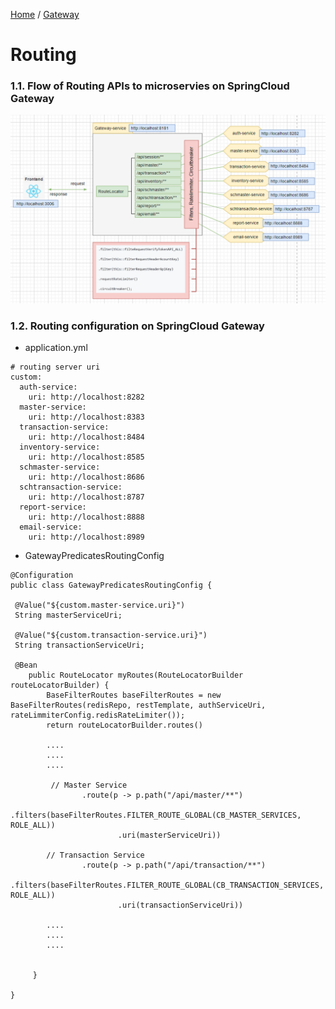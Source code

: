 [Home](https://github.com/springboot-microservices-project/) /
[Gateway](https://github.com/springboot-microservices-project/.github/blob/main/profile/page/gateway-service/readme.md)

# Routing

### 1.1. Flow of Routing APIs to microservies on SpringCloud Gateway
![alt text](https://github.com/springboot-microservices-project/.github/blob/main/profile/page/gateway-service/image/gateway-routing-architecture.png?raw=true)


### 1.2. Routing configuration on SpringCloud Gateway

- application.yml
```
# routing server uri
custom:
  auth-service:
    uri: http://localhost:8282
  master-service:
    uri: http://localhost:8383
  transaction-service:
    uri: http://localhost:8484
  inventory-service:
    uri: http://localhost:8585
  schmaster-service:
    uri: http://localhost:8686
  schtransaction-service:
    uri: http://localhost:8787
  report-service:
    uri: http://localhost:8888
  email-service:
    uri: http://localhost:8989  
```

- GatewayPredicatesRoutingConfig
```
@Configuration
public class GatewayPredicatesRoutingConfig {

 @Value("${custom.master-service.uri}")
 String masterServiceUri;

 @Value("${custom.transaction-service.uri}")
 String transactionServiceUri;

 @Bean
    public RouteLocator myRoutes(RouteLocatorBuilder routeLocatorBuilder) {
        BaseFilterRoutes baseFilterRoutes = new BaseFilterRoutes(redisRepo, restTemplate, authServiceUri, rateLimmiterConfig.redisRateLimiter());
        return routeLocatorBuilder.routes()
        
        ....
        ....
        ....
        
         // Master Service
                .route(p -> p.path("/api/master/**")
                        .filters(baseFilterRoutes.FILTER_ROUTE_GLOBAL(CB_MASTER_SERVICES, ROLE_ALL))
                        .uri(masterServiceUri))
        
        // Transaction Service
                .route(p -> p.path("/api/transaction/**")
                        .filters(baseFilterRoutes.FILTER_ROUTE_GLOBAL(CB_TRANSACTION_SERVICES, ROLE_ALL))
                        .uri(transactionServiceUri))
                        
        ....
        ....
        ....
        
        
     }

}
```


